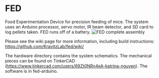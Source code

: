# FED
Food Experimentation Device for precision feeding of mice. The system uses an Arduino processor, 
servo motor, IR beam detector, and SD card to log pellets taken. FED runs off of a battery. 
![FED complete assembly](https://github.com/KravitzLab/FED/blob/master/doc/photos/FED%20front3.jpg)

Please see the wiki page for more information, including build instructions: https://github.com/KravitzLab/fed/wiki/

The hardware directory contains the system schematics. 
The mechanical pieces can be found on TinkerCAD (https://www.tinkercad.com/users/69Zt0NRn4eA-katrina-nguyen).
The software is in fed-arduino.

